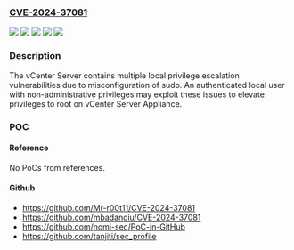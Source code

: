### [CVE-2024-37081](https://cve.mitre.org/cgi-bin/cvename.cgi?name=CVE-2024-37081)
![](https://img.shields.io/static/v1?label=Product&message=VMware%20Cloud%20Foundation&color=blue)
![](https://img.shields.io/static/v1?label=Product&message=VMware%20vCenter%20Server&color=blue)
![](https://img.shields.io/static/v1?label=Version&message=%3D%205.x%20&color=brighgreen)
![](https://img.shields.io/static/v1?label=Version&message=8.0%3C%208.0%20U2d%20&color=brighgreen)
![](https://img.shields.io/static/v1?label=Vulnerability&message=Local%20privilege%20escalation%20vulnerability&color=brighgreen)

### Description

The vCenter Server contains multiple local privilege escalation vulnerabilities due to misconfiguration of sudo. An authenticated local user with non-administrative privileges may exploit these issues to elevate privileges to root on vCenter Server Appliance.

### POC

#### Reference
No PoCs from references.

#### Github
- https://github.com/Mr-r00t11/CVE-2024-37081
- https://github.com/mbadanoiu/CVE-2024-37081
- https://github.com/nomi-sec/PoC-in-GitHub
- https://github.com/tanjiti/sec_profile

